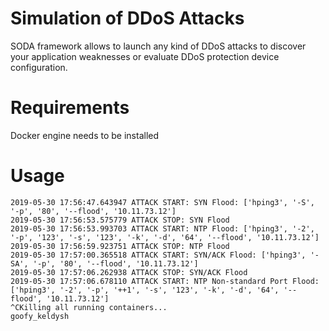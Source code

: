 # Simulation of DDoS Attacks
SODA framework allows to launch any kind of DDoS attacks to discover your application weaknesses or evaluate DDoS protection device configuration.
# Requirements
Docker engine needs to be installed
# Usage
```attacker@host$ docker run -it --rm -v /var/run/docker.sock:/var/run/docker.sock soda 10.11.73.12 -t 1 -n vlan973 -i 5
2019-05-30 17:56:47.643947 ATTACK START: SYN Flood: ['hping3', '-S', '-p', '80', '--flood', '10.11.73.12']
2019-05-30 17:56:53.575779 ATTACK STOP: SYN Flood
2019-05-30 17:56:53.993703 ATTACK START: NTP Flood: ['hping3', '-2', '-p', '123', '-s', '123', '-k', '-d', '64', '--flood', '10.11.73.12']
2019-05-30 17:56:59.923751 ATTACK STOP: NTP Flood
2019-05-30 17:57:00.365518 ATTACK START: SYN/ACK Flood: ['hping3', '-SA', '-p', '80', '--flood', '10.11.73.12']
2019-05-30 17:57:06.262938 ATTACK STOP: SYN/ACK Flood
2019-05-30 17:57:06.678110 ATTACK START: NTP Non-standard Port Flood: ['hping3', '-2', '-p', '++1', '-s', '123', '-k', '-d', '64', '--flood', '10.11.73.12']
^CKilling all running containers...
goofy_keldysh
```
